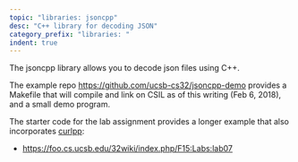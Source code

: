 ```yaml
---
topic: "libraries: jsoncpp"
desc: "C++ library for decoding JSON"
category_prefix: "libraries: "
indent: true
---
```


The jsoncpp library allows you to decode json files using C++.

The example repo <https://github.com/ucsb-cs32/jsoncpp-demo> provides a Makefile that will compile and link on 
CSIL as of this writing (Feb 6, 2018), and a small demo program.

The starter code for the lab assignment provides a longer example that also incorporates [curlpp](/topics/libraries_curlpp/):
* <https://foo.cs.ucsb.edu/32wiki/index.php/F15:Labs:lab07>



